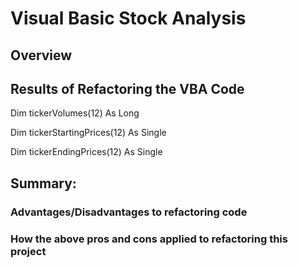 # Visual Basic Stock Analysis

## Overview


## Results of Refactoring the VBA Code

Dim tickerVolumes(12) As Long

Dim tickerStartingPrices(12) As Single

Dim tickerEndingPrices(12) As Single


## Summary:

### Advantages/Disadvantages to refactoring code

### How the above pros and cons applied to refactoring this project
